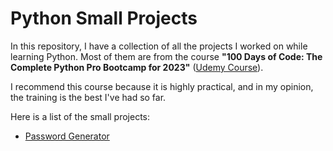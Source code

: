 # Python Small Projects

In this repository, I have a collection of all the projects I worked on while learning Python. Most of them are from the course **"100 Days of Code: The Complete Python Pro Bootcamp for 2023"** ([Udemy Course](https://www.udemy.com/course/100-days-of-code/)).

I recommend this course because it is highly practical, and in my opinion, the training is the best I've had so far.

Here is a list of the small projects:

- [Password Generator](https://github.com/Janet-Cajavilca/Python_test/blob/main/PasswordGeneratorInPython.ipynb)
